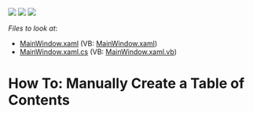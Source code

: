 <!-- default badges list -->
![](https://img.shields.io/endpoint?url=https://codecentral.devexpress.com/api/v1/VersionRange/128607802/21.1.5%2B)
[![](https://img.shields.io/badge/Open_in_DevExpress_Support_Center-FF7200?style=flat-square&logo=DevExpress&logoColor=white)](https://supportcenter.devexpress.com/ticket/details/T488553)
[![](https://img.shields.io/badge/📖_How_to_use_DevExpress_Examples-e9f6fc?style=flat-square)](https://docs.devexpress.com/GeneralInformation/403183)
<!-- default badges end -->
<!-- default file list -->
*Files to look at*:

* [MainWindow.xaml](./CS/TableOfContentsExample/MainWindow.xaml) (VB: [MainWindow.xaml](./VB/TableOfContentsExample/MainWindow.xaml))
* [MainWindow.xaml.cs](./CS/TableOfContentsExample/MainWindow.xaml.cs) (VB: [MainWindow.xaml.vb](./VB/TableOfContentsExample/MainWindow.xaml.vb))
<!-- default file list end -->
# How To: Manually Create a Table of Contents

<br/>


